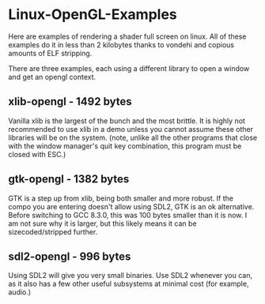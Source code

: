# Linux-OpenGL-Examples

Here are examples of rendering a shader full screen on linux. All of these examples do it in less than 2 kilobytes thanks to vondehi and copious amounts of ELF stripping.

There are three examples, each using a different library to open a window and get an opengl context.

## xlib-opengl - 1492 bytes

Vanilla xlib is the largest of the bunch and the most brittle. It is highly not recommended to use xlib in a demo unless you cannot assume these other libraries will be on the system. (note, unlike all the other programs that close with the window manager's quit key combination, this program must be closed with ESC.)

## gtk-opengl - 1382 bytes

GTK is a step up from xlib, being both smaller and more robust. If the compo you are entering doesn't allow using SDL2, GTK is an ok alternative. Before switching to GCC 8.3.0, this was 100 bytes smaller than it is now. I am not sure why it is larger, but this likely means it can be sizecoded/stripped further.

## sdl2-opengl - 996 bytes

Using SDL2 will give you very small binaries. Use SDL2 whenever you can, as it also has a few other useful subsystems at minimal cost (for example, audio.)

